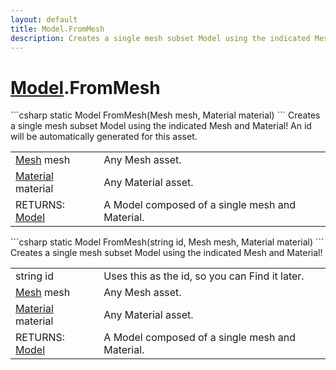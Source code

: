 ```yaml
---
layout: default
title: Model.FromMesh
description: Creates a single mesh subset Model using the indicated Mesh and Material! An id will be automatically generated for this asset.
---
```

# [Model]({{site.url}}/Pages/StereoKit/Model.html).FromMesh

<div class='signature' markdown='1'>
```csharp
static Model FromMesh(Mesh mesh, Material material)
```
Creates a single mesh subset Model using the indicated
Mesh and Material! An id will be automatically generated for this
asset.
</div>

|  |  |
|--|--|
|[Mesh]({{site.url}}/Pages/StereoKit/Mesh.html) mesh|Any Mesh asset.|
|[Material]({{site.url}}/Pages/StereoKit/Material.html) material|Any Material asset.|
|RETURNS: [Model]({{site.url}}/Pages/StereoKit/Model.html)|A Model composed of a single mesh and Material.|

<div class='signature' markdown='1'>
```csharp
static Model FromMesh(string id, Mesh mesh, Material material)
```
Creates a single mesh subset Model using the indicated
Mesh and Material!
</div>

|  |  |
|--|--|
|string id|Uses this as the id, so you can Find it later.|
|[Mesh]({{site.url}}/Pages/StereoKit/Mesh.html) mesh|Any Mesh asset.|
|[Material]({{site.url}}/Pages/StereoKit/Material.html) material|Any Material asset.|
|RETURNS: [Model]({{site.url}}/Pages/StereoKit/Model.html)|A Model composed of a single mesh and Material.|




